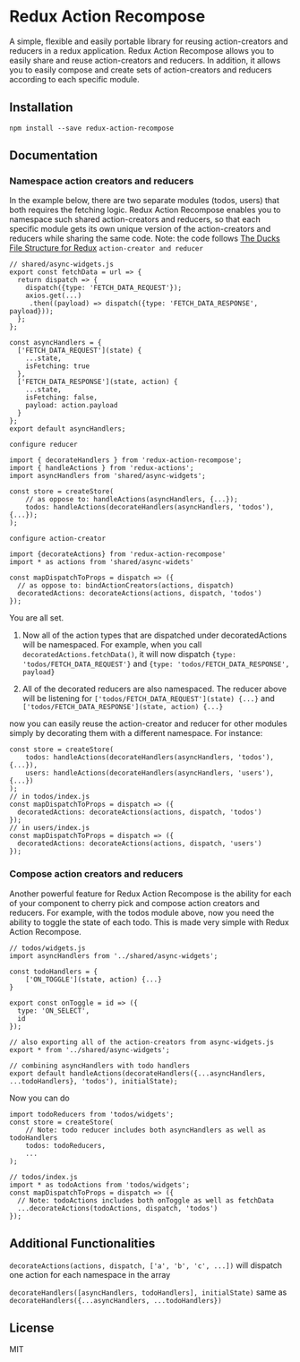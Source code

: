 Redux Action Recompose
=========================
A simple, flexible and easily portable library for reusing action-creators and reducers in a redux application. Redux Action Recompose allows you to easily share and reuse action-creators and reducers. In addition, it allows you to easily compose and create sets of action-creators and reducers according to each specific module.

## Installation

```
npm install --save redux-action-recompose
```

## Documentation

### Namespace action creators and reducers
In the example below, there are two separate modules (todos, users) that both requires the fetching logic. Redux Action Recompose enables you to namespace such shared action-creators and reducers, so that each specific module gets its own unique version of the action-creators and reducers while sharing the same code. Note: the code follows [The Ducks File Structure for Redux](https://medium.com/@scbarrus/the-ducks-file-structure-for-redux-d63c41b7035c#.s9w4e07mi)
`action-creator and reducer`
```
// shared/async-widgets.js
export const fetchData = url => {
  return dispatch => {
    dispatch({type: 'FETCH_DATA_REQUEST'});
    axios.get(...)
     .then((payload) => dispatch({type: 'FETCH_DATA_RESPONSE', payload}));
  };
};

const asyncHandlers = {
  ['FETCH_DATA_REQUEST'](state) {
    ...state,
    isFetching: true
  },
  ['FETCH_DATA_RESPONSE'](state, action) {
    ...state,
    isFetching: false,
    payload: action.payload
  }
};
export default asyncHandlers;
```

`configure reducer`
```
import { decorateHandlers } from 'redux-action-recompose';
import { handleActions } from 'redux-actions';
import asyncHandlers from 'shared/async-widgets';

const store = createStore(
    // as oppose to: handleActions(asyncHandlers, {...});
    todos: handleActions(decorateHandlers(asyncHandlers, 'todos'), {...});
);
```
`configure action-creator`
```
import {decorateActions} from 'redux-action-recompose'
import * as actions from 'shared/async-widets'

const mapDispatchToProps = dispatch => ({
  // as oppose to: bindActionCreators(actions, dispatch)
  decoratedActions: decorateActions(actions, dispatch, 'todos')
});
```
You are all set.

1. Now all of the action types that are dispatched under decoratedActions will be namespaced. For example, when you call `decoratedActions.fetchData()`, it will now dispatch `{type: 'todos/FETCH_DATA_REQUEST'}` and `{type: 'todos/FETCH_DATA_RESPONSE', payload}`

2. All of the decorated reducers are also namespaced. The reducer above will be listening for `['todos/FETCH_DATA_REQUEST'](state) {...}` and `['todos/FETCH_DATA_RESPONSE'](state, action) {...}`

now you can easily reuse the action-creator and reducer for other modules simply by decorating them with a different namespace. For instance:
```
const store = createStore(
    todos: handleActions(decorateHandlers(asyncHandlers, 'todos'), {...}),
    users: handleActions(decorateHandlers(asyncHandlers, 'users'), {...})
);
// in todos/index.js
const mapDispatchToProps = dispatch => ({
  decoratedActions: decorateActions(actions, dispatch, 'todos')
});
// in users/index.js
const mapDispatchToProps = dispatch => ({
  decoratedActions: decorateActions(actions, dispatch, 'users')
});
```

### Compose action creators and reducers
Another powerful feature for Redux Action Recompose is the ability for each of your component to cherry pick and compose action creators and reducers.
For example, with the todos module above, now you need the ability to toggle the state of each todo. This is made very simple with Redux Action Recompose.
```
// todos/widgets.js
import asyncHandlers from '../shared/async-widgets';

const todoHandlers = {
    ['ON_TOGGLE'](state, action) {...}
}

export const onToggle = id => ({
  type: 'ON_SELECT',
  id
});

// also exporting all of the action-creators from async-widgets.js
export * from '../shared/async-widgets';

// combining asyncHandlers with todo handlers
export default handleActions(decorateHandlers({...asyncHandlers, ...todoHandlers}, 'todos'), initialState);
```
Now you can do
```
import todoReducers from 'todos/widgets';
const store = createStore(
    // Note: todo reducer includes both asyncHandlers as well as todoHandlers
    todos: todoReducers,
    ...
);

// todos/index.js
import * as todoActions from 'todos/widgets';
const mapDispatchToProps = dispatch => ({
  // Note: todoActions includes both onToggle as well as fetchData
  ...decorateActions(todoActions, dispatch, 'todos')
});
```

## Additional Functionalities
`decorateActions(actions, dispatch, ['a', 'b', 'c', ...])` will dispatch one action for each namespace in the array

`decorateHandlers([asyncHandlers, todoHandlers], initialState)` same as `decorateHandlers({...asyncHandlers, ...todoHandlers})`

## License

MIT
